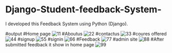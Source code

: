 # Django-Student-feedback-System-
I developed this Feedback System using Python (Django). 

#output
#Home page
![11](https://github.com/kartikivedpathak123/Django-Student-feedback-System-/assets/160269792/bbe174a7-a64b-4a13-b618-e4fb2f613b18)
#Aboutus
![22](https://github.com/kartikivedpathak123/Django-Student-feedback-System-/assets/160269792/800b3ddf-6826-46ba-add1-4c1c0c89cb79)
#contactus
![33](https://github.com/kartikivedpathak123/Django-Student-feedback-System-/assets/160269792/5fd5d46b-712b-4fa4-8fee-0649716d65ec)
#coures offered
![44](https://github.com/kartikivedpathak123/Django-Student-feedback-System-/assets/160269792/863dce0e-a33f-4cd8-85c4-ec72e79a6267)
#signup
![55](https://github.com/kartikivedpathak123/Django-Student-feedback-System-/assets/160269792/73ded772-df65-42fd-b2b9-fd04a4607e36)
#signin
![66](https://github.com/kartikivedpathak123/Django-Student-feedback-System-/assets/160269792/e5461f36-1a36-4bc4-98f7-ad21fc1fa7ef)
#Feedback
![77](https://github.com/kartikivedpathak123/Django-Student-feedback-System-/assets/160269792/0e073148-783e-4948-b9bf-a329c3e9a3f2)
#admin site
![88](https://github.com/kartikivedpathak123/Django-Student-feedback-System-/assets/160269792/ddcca476-1111-4309-9a45-9571df3c0bf3)
#After submitted feedback it show in home page
![99](https://github.com/kartikivedpathak123/Django-Student-feedback-System-/assets/160269792/598cce0a-1e84-42f1-89ef-e870c6ee9065)
